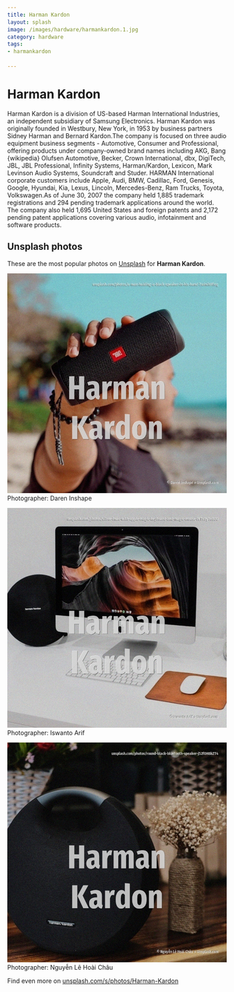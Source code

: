 ```yaml
---
title: Harman Kardon
layout: splash
image: /images/hardware/harmankardon.1.jpg
category: hardware
tags:
- harmankardon

---
```

# Harman Kardon

Harman Kardon  is a division of US-based Harman International Industries, an independent subsidiary  of Samsung Electronics. Harman Kardon was originally founded in Westbury, New York, in 1953 by business partners Sidney  Harman and Bernard Kardon.The company is focused on three audio equipment business segments -  Automotive, Consumer and Professional, offering products under company-owned brand names including  AKG, Bang {wikipedia} Olufsen Automotive, Becker, Crown International, dbx, DigiTech, JBL, JBL Professional,   Infinity Systems, Harman/Kardon, Lexicon, Mark Levinson Audio Systems, Soundcraft and Studer.  HARMAN International corporate customers include Apple, Audi, BMW, Cadillac, Ford, Genesis, Google,  Hyundai, Kia, Lexus, Lincoln, Mercedes-Benz, Ram Trucks, Toyota, Volkswagen.As of June 30, 2007 the  company held 1,885 trademark registrations and 294 pending trademark applications around the world. The company also held 1,695 United States and foreign patents and 2,172 pending patent applications  covering various audio, infotainment and software products. 

 
## Unsplash photos
These are the most popular photos on [Unsplash](https://unsplash.com) for **Harman Kardon**.
 
![Harman Kardon](/images/hardware/harmankardon.1.jpg)
Photographer:  Daren Inshape
 
![Harman Kardon](/images/hardware/harmankardon.2.jpg)
Photographer:  Iswanto Arif
 
![Harman Kardon](/images/hardware/harmankardon.3.jpg)
Photographer:  Nguyễn Lê Hoài Châu
 
Find even more on [unsplash.com/s/photos/Harman-Kardon](https://unsplash.com/s/photos/Harman-Kardon)
 
